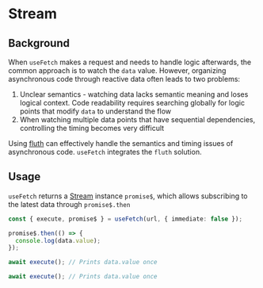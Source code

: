 # Stream

## Background

When `useFetch` makes a request and needs to handle logic afterwards, the common approach is to watch the `data` value. However, organizing asynchronous code through reactive data often leads to two problems:

1. Unclear semantics - watching data lacks semantic meaning and loses logical context. Code readability requires searching globally for logic points that modify `data` to understand the flow
2. When watching multiple data points that have sequential dependencies, controlling the timing becomes very difficult

Using [fluth](https://fluthjs.github.io/fluth-doc/cn/guide/introduce.html#%E9%80%82%E7%94%A8%E5%9C%BA%E6%99%AF) can effectively handle the semantics and timing issues of asynchronous code. `useFetch` integrates the `fluth` solution.

## Usage

`useFetch` returns a [Stream](https://fluthjs.github.io/fluth-doc/cn/api/stream.html#stream) instance `promise$`, which allows subscribing to the latest data through `promise$.then`

```ts
const { execute, promise$ } = useFetch(url, { immediate: false });

promise$.then(() => {
  console.log(data.value);
});

await execute(); // Prints data.value once

await execute(); // Prints data.value once
``` 